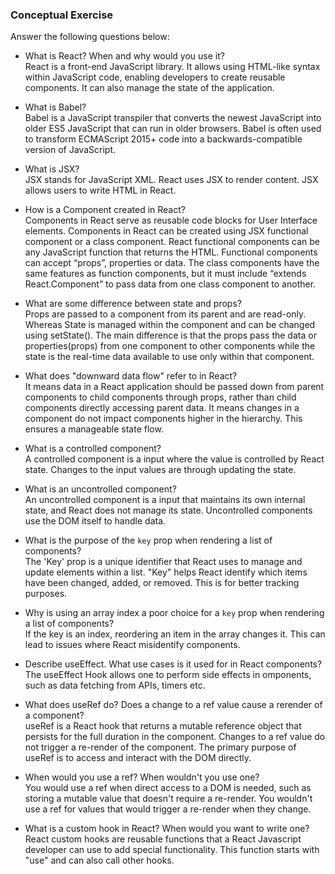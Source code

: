 ### Conceptual Exercise

Answer the following questions below:

- What is React? When and why would you use it?<br />
  React is a front-end JavaScript library. It allows using HTML-like syntax within JavaScript code, enabling developers to create reusable components. It can also manage the state of the application.<br />

- What is Babel?<br />
  Babel is a JavaScript transpiler that converts the newest JavaScript into older ES5 JavaScript that can run in older browsers. Babel is often used to transform ECMAScript 2015+ code into a backwards-compatible version of JavaScript.<br />

- What is JSX?<br />
  JSX stands for JavaScript XML. React uses JSX to render content. JSX allows users to write HTML in React.<br />

- How is a Component created in React?<br />
  Components in React serve as reusable code blocks for User Interface elements. Components in React can be created using JSX functional component or a class component. React functional components can be any JavaScript function that returns the HTML. Functional components can accept “props”, properties or data. The class components have the same features as function components, but it must include “extends React.Component” to pass data from one class component to another.<br />

- What are some difference between state and props?<br />
  Props are passed to a component from its parent and are read-only. Whereas State is managed within the component and can be changed using setState(). The main difference is that the props pass the data or properties(props) from one component to other components while the state is the real-time data available to use only within that component.<br />

- What does "downward data flow" refer to in React?<br />
  It means data in a React application should be passed down from parent components to child components through props, rather than child components directly accessing parent data. It means changes in a component do not impact components higher in the hierarchy. This ensures a manageable state flow.<br />

- What is a controlled component?<br />
  A controlled component is a input where the value is controlled by React state. Changes to the input values are through updating the state.<br />

- What is an uncontrolled component?<br />
  An uncontrolled component is a input that maintains its own internal state, and React does not manage its state. Uncontrolled components use the DOM itself to handle data.<br />

- What is the purpose of the `key` prop when rendering a list of components?<br />
  The 'Key' prop is a unique identifier that React uses to manage and update elements within a list. "Key" helps React identify which items have been changed, added, or removed. This is for better tracking purposes.<br />

- Why is using an array index a poor choice for a `key` prop when rendering a list of components?<br />
  If the key is an index, reordering an item in the array changes it. This can lead to issues where React misidentify components.<br />

- Describe useEffect. What use cases is it used for in React components?<br />
  The useEffect Hook allows one to perform side effects in omponents, such as data fetching from APIs, timers etc.<br />

- What does useRef do? Does a change to a ref value cause a rerender of a component?<br />
  useRef is a React hook that returns a mutable reference object that persists for the full duration in the component. Changes to a ref value do not trigger a re-render of the component. The primary purpose of useRef is to access and interact with the DOM directly.<br />

- When would you use a ref? When wouldn't you use one?<br />
  You would use a ref when direct access to a DOM is needed, such as storing a mutable value that doesn't require a re-render. You wouldn't use a ref for values that would trigger a re-render when they change.<br />

- What is a custom hook in React? When would you want to write one?<br />
  React custom hooks are reusable functions that a React Javascript developer can use to add special functionality. This function starts with "use" and can also call other hooks.<br />

